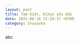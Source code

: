 ```yaml
---
layout: post
title: Tạm biệt, Kikyo yêu dấu
date: 2021-06-16 23:26:17 +0700
category: Inuyasha
---
```


abc
